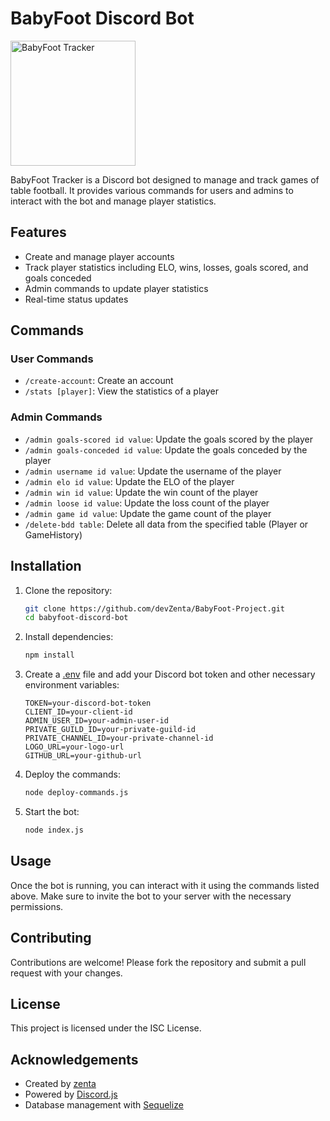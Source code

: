 # BabyFoot Discord Bot

<img src="https://cdn.discordapp.com/attachments/1320854475279433872/1320854565800775790/logo.png?ex=6775006c&is=6773aeec&hm=8f27aa7dffbb8935adfbee7f4d59f4bcf3ef27f8dc00b574d3ff10e2e61761ea&" alt="BabyFoot Tracker" width="200"/>

BabyFoot Tracker is a Discord bot designed to manage and track games of table football. It provides various commands for users and admins to interact with the bot and manage player statistics.

## Features

- Create and manage player accounts
- Track player statistics including ELO, wins, losses, goals scored, and goals conceded
- Admin commands to update player statistics
- Real-time status updates

## Commands

### User Commands

- `/create-account`: Create an account
- `/stats [player]`: View the statistics of a player

### Admin Commands

- `/admin goals-scored id value`: Update the goals scored by the player
- `/admin goals-conceded id value`: Update the goals conceded by the player
- `/admin username id value`: Update the username of the player
- `/admin elo id value`: Update the ELO of the player
- `/admin win id value`: Update the win count of the player
- `/admin loose id value`: Update the loss count of the player
- `/admin game id value`: Update the game count of the player
- `/delete-bdd table`: Delete all data from the specified table (Player or GameHistory)

## Installation

1. Clone the repository:
    ```sh
    git clone https://github.com/devZenta/BabyFoot-Project.git
    cd babyfoot-discord-bot
    ```

2. Install dependencies:
    ```sh
    npm install
    ```

3. Create a [.env](http://_vscodecontentref_/0) file and add your Discord bot token and other necessary environment variables:
    ```env
    TOKEN=your-discord-bot-token
    CLIENT_ID=your-client-id
    ADMIN_USER_ID=your-admin-user-id
    PRIVATE_GUILD_ID=your-private-guild-id
    PRIVATE_CHANNEL_ID=your-private-channel-id
    LOGO_URL=your-logo-url
    GITHUB_URL=your-github-url
    ```

4. Deploy the commands:
    ```sh
    node deploy-commands.js
    ```

5. Start the bot:
    ```sh
    node index.js
    ```

## Usage

Once the bot is running, you can interact with it using the commands listed above. Make sure to invite the bot to your server with the necessary permissions.

## Contributing

Contributions are welcome! Please fork the repository and submit a pull request with your changes.

## License

This project is licensed under the ISC License.

## Acknowledgements

- Created by [zenta](https://github.com/devZenta)
- Powered by [Discord.js](https://discord.js.org/)
- Database management with [Sequelize](https://sequelize.org/)
